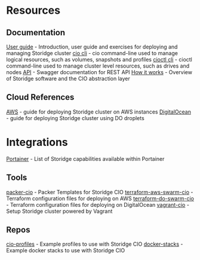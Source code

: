 # Resources

## Documentation

[User guide](https://github.com/Storidge/cio-user-guide) - Introduction, user guide and exercises for deploying and managing Storidge cluster
[cio cli](https://docs.storidge.com/cio_cli/overview.html) - cio command-line used to manage logical resources, such as volumes, snapshots and profiles
[cioctl cli](https://docs.storidge.com/cioctl_cli/overview.html) - cioctl command-line used to manage cluster level resources, such as drives and nodes
[API](https://storidge.com/api/) - Swagger documentation for REST API
[How it works](https://github.com/Storidge/cio-user-docs/blob/master/introduction/how_it_works.md) - Overview of Storidge software and the CIO abstraction layer

## Cloud References

[AWS](https://github.com/Storidge/cio-user-docs/blob/master/cloud_reference/aws.md) - guide for deploying Storidge cluster on AWS instances
[DigitalOcean](https://github.com/Storidge/cio-user-docs/blob/master/cloud_reference/digitalocean.md) - guide for deploying Storidge cluster using DO droplets

# Integrations

[Portainer](https://github.com/Storidge/cio-user-docs/blob/master/integrations/portainer.md) - List of Storidge capabilities available within Portainer

## Tools

[packer-cio](https://github.com/Storidge/packer-cio) - Packer Templates for Storidge CIO
[terraform-aws-swarm-cio](https://github.com/Storidge/terraform-aws-swarm-cio) - Terraform configuration files for deploying on AWS
[terraform-do-swarm-cio](https://github.com/Storidge/terraform-do-swarm-cio) - Terraform configuration files for deploying on DigitalOcean
[vagrant-cio](https://github.com/Storidge/vagrant-cio) - Setup Storidge cluster powered by Vagrant

## Repos

[cio-profiles](https://github.com/Storidge/cio-profiles) - Example profiles to use with Storidge CIO
[docker-stacks](https://github.com/Storidge/docker-stacks) - Example docker stacks to use with Storidge CIO
